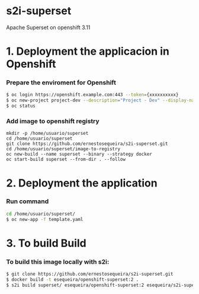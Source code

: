 # s2i-superset
Apache Superset on openshift 3.11


# 1. Deployment the applicacion in Openshift


### Prepare the enviroment for Openshift

```sh
$ oc login https://openshift.example.com:443 --token={xxxxxxxxxx}
$ oc new-project project-dev --description="Project - Dev" --display-name="Project Dev"
$ oc status

```

### Add image to openshift registry

```
mkdir -p /home/usuario/superset
cd /home/usuario/superset
git clone https://github.com/ernestosequeira/s2i-superset.git
cd /home/usuario/superset/image-to-registry
oc new-build --name superset --binary --strategy docker
oc start-build superset --from-dir . --follow
```


# 2. Deployment the application 


### Run command

```sh
cd /home/usuario/superset/
$ oc new-app -f template.yaml
```


# 3. To build Build


### To build this image locally with s2i:

```sh
$ git clone https://github.com/ernestosequeira/s2i-superset.git
$ docker build -t esequeira/openshift-superset:2 .
$ s2i build superset/ esequeira/openshift-superset:2 esequeira/s2i-superset:2
```

